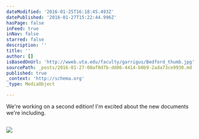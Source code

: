 ```yaml
---
dateModified: '2016-01-25T16:18:45.493Z'
datePublished: '2016-01-27T15:22:44.996Z'
hasPage: false
inFeed: true
inNav: false
starred: false
description: ''
title: ''
author: []
isBasedOnUrl: 'http://wweb.uta.edu/faculty/garrigus/Bedford_thumb.jpg'
sourcePath: _posts/2016-01-27-00af0d7b-dd06-4414-b0b9-2ada73ce9930.md
published: true
_context: 'http://schema.org'
_type: MediaObject

---
```

We're working on a second edition!  I'm excited about the new documents we're including. 

<article style=""><h1></h1><p></p><img src="http://wweb.uta.edu/faculty/garrigus/Bedford_thumb.jpg" /></article>